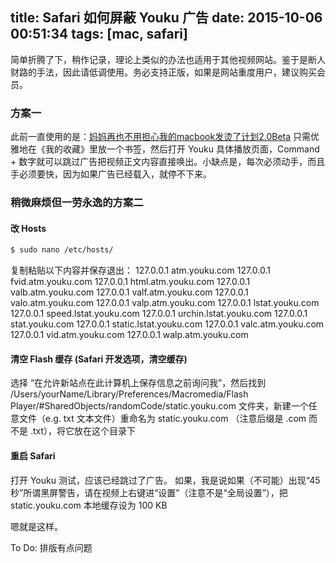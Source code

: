 title: Safari 如何屏蔽 Youku 广告
date: 2015-10-06 00:51:34
tags: [mac, safari]
---

简单折腾了下，稍作记录，理论上类似的办法也适用于其他视频网站。鉴于是断人财路的手法，因此请低调使用。务必支持正版，如果是网站重度用户，建议购买会员。

### 方案一
此前一直使用的是：[妈妈再也不用担心我的macbook发烫了计划2.0Beta](http://zythum.sinaapp.com/youkuhtml5playerbookmark/)
只需优雅地在《我的收藏》里放一个书签，然后打开 Youku 具体播放页面，Command + 数字就可以跳过广告把视频正文内容直接唤出。小缺点是，每次必须动手，而且手必须要快，因为如果广告已经载入，就停不下来。

### 稍微麻烦但一劳永逸的方案二
#### 改 Hosts
``` bash
$ sudo nano /etc/hosts/
```
复制粘贴以下内容并保存退出：
127.0.0.1 atm.youku.com
127.0.0.1 fvid.atm.youku.com
127.0.0.1 html.atm.youku.com
127.0.0.1 valb.atm.youku.com
127.0.0.1 valf.atm.youku.com
127.0.0.1 valo.atm.youku.com
127.0.0.1 valp.atm.youku.com
127.0.0.1 lstat.youku.com
127.0.0.1 speed.lstat.youku.com
127.0.0.1 urchin.lstat.youku.com
127.0.0.1 stat.youku.com
127.0.0.1 static.lstat.youku.com
127.0.0.1 valc.atm.youku.com
127.0.0.1 vid.atm.youku.com
127.0.0.1 walp.atm.youku.com
#### 清空 Flash 缓存 (Safari 开发选项，清空缓存)
选择 “在允许新站点在此计算机上保存信息之前询问我”，然后找到
/Users/yourName/Library/Preferences/Macromedia/Flash Player/#SharedObjects/randomCode/static.youku.com 文件夹，新建一个任意文件（e.g. txt 文本文件）重命名为 static.youku.com （注意后缀是 .com 而不是 .txt），将它放在这个目录下
#### 重启 Safari
打开 Youku 测试，应该已经跳过了广告。
如果，我是说如果（不可能）出现“45秒”所谓黑屏警告，请在视频上右键进“设置”（注意不是“全局设置”），把 static.youku.com 本地缓存设为 100 KB

嗯就是这样。

To Do:
排版有点问题